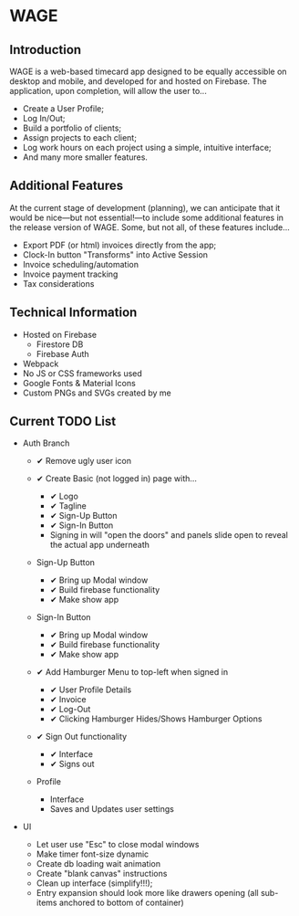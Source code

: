 # WAGE

## Introduction

WAGE is a web-based timecard app designed to be equally accessible on desktop and mobile, and developed for and hosted on Firebase. The application, upon completion, will allow the user
 to...

  * Create a User Profile;
  * Log In/Out;
  * Build a portfolio of clients;
  * Assign projects to each client;
  * Log work hours on each project using a simple, intuitive interface;
  * And many more smaller features.

## Additional Features

At the current stage of development (planning), we can anticipate that it would be nice—but not essential!—to include some additional features in the release version of WAGE. Some, but not all, of these features include...

  * Export PDF (or html) invoices directly from the app;
  * Clock-In button "Transforms" into Active Session
  * Invoice scheduling/automation
  * Invoice payment tracking
  * Tax considerations

## Technical Information

  * Hosted on Firebase
    * Firestore DB
    * Firebase Auth
  * Webpack
  * No JS or CSS frameworks used
  * Google Fonts & Material Icons
  * Custom PNGs and SVGs created by me

## Current TODO List

  * Auth Branch
    * ✔ Remove ugly user icon

    * ✔ Create Basic (not logged in) page with...
      * ✔ Logo
      * ✔ Tagline
      * ✔ Sign-Up Button
      * ✔ Sign-In Button
      * Signing in will "open the doors" and panels slide open to reveal the actual app underneath

    * Sign-Up Button
      * ✔ Bring up Modal window
      * ✔ Build firebase functionality
      * ✔ Make show app

    * Sign-In Button
      * ✔ Bring up Modal window
      * ✔ Build firebase functionality
      * ✔ Make show app

    * ✔ Add Hamburger Menu to top-left when signed in
      * ✔ User Profile Details
      * ✔ Invoice
      * ✔ Log-Out
      * ✔ Clicking Hamburger Hides/Shows Hamburger Options

    * ✔ Sign Out functionality
      * ✔ Interface
      * ✔ Signs out

    * Profile
      * Interface
      * Saves and Updates user settings

  * UI
    * Let user use "Esc" to close modal windows
    * Make timer font-size dynamic
    * Create db loading wait animation
    * Create "blank canvas" instructions
    * Clean up interface (simplify!!!);
    * Entry expansion should look more like drawers opening (all sub-items anchored to bottom of container)
